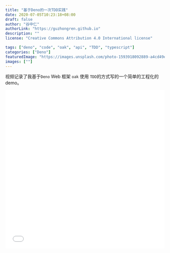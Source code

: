 ```yaml
---
title: "基于Deno的一次TDD实践"
date: 2020-07-05T10:23:18+08:00
draft: false
author: "谷中仁"
authorLink: "https://guzhongren.github.io"
description: ""
license: "Creative Commons Attribution 4.0 International license"

tags: ["deno", "code", "oak", "api", "TDD", "typescript"]
categories: ["Deno"]
featuredImage: "https://images.unsplash.com/photo-1593918092889-a4cd49ee8081?ixlib=rb-1.2.1&ixid=eyJhcHBfaWQiOjEyMDd9&auto=format&fit=crop&w=1489&q=80"
images: [""]
---
```


视频记录了我基于`Deno` Web 框架 `oak` 使用 `TDD`的方式写的一个简单的工程化的 demo。

<iframe src="//player.bilibili.com/player.html?aid=413678008&bvid=BV1uV41167Fo&cid=208888409&page=1" scrolling="no" border="0" frameborder="no" framespacing="0" allowfullscreen="true" style="width: 100%;min-height: 500px;> </iframe>


## Reference

* [1.博客:https://guzhongren.github.io/](https://guzhongren.github.io/)
* [2.图床:https://sm.ms/](https://sm.ms/)
* [3.Bilibili](https://www.bilibili.com)

----
![微信公众号](https://s1.ax1x.com/2020/05/23/Yx1I5q.png)

